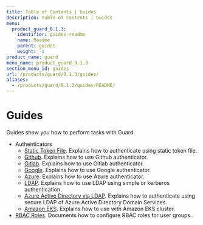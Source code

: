 ```yaml
---
title: Table of Contents | Guides
description: Table of Contents | Guides
menu:
  product_guard_0.1.3:
    identifier: guides-readme
    name: Readme
    parent: guides
    weight: -1
product_name: guard
menu_name: product_guard_0.1.3
section_menu_id: guides
url: /products/guard/0.1.3/guides/
aliases:
  - /products/guard/0.1.3/guides/README/
---
```


# Guides

Guides show you how to perform tasks with Guard.

- Authenticators
  - [Static Token File](/docs/guides/authenticator/static_token_file.md). Explains how to authenticate using static token file.
  - [Github](/docs/guides/authenticator/github.md). Explains how to use Github authenticator.
  - [Gitlab](/docs/guides/authenticator/gitlab.md). Explains how to use Gitlab authenticator.
  - [Google](/docs/guides/authenticator/google.md). Explains how to use Google authenticator.
  - [Azure](/docs/guides/authenticator/azure.md). Explains how to use Azure authenticator.
  - [LDAP](/docs/guides/authenticator/ldap.md). Explains how to use LDAP using simple or kerberos authentication.
  - [Azure Active Directory via LDAP](/docs/guides/authenticator/ldap_azure.md). Explains how to authenticate using secure LDAP of Azure Active Directory Domain Services.
  - [Amazon EKS](/docs/guides/authenticator/aws_eks.md). Explains how to use with Amazon EKS cluster.
- [RBAC Roles](/docs/guides/rbac.md). Documents how to configure RBAC roles for user groups.
